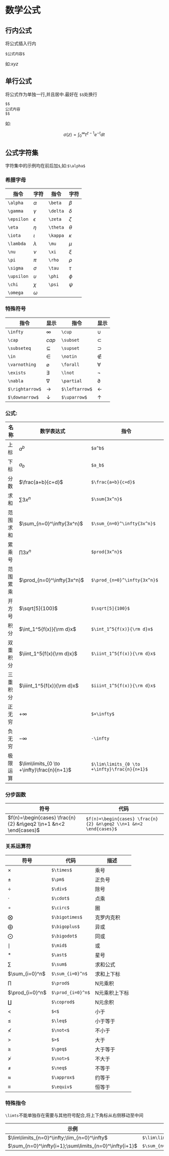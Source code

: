 # 数学公式

## 行内公式

将公式插入行内

```
$公式内容$
```

如:$xyz$

## 单行公式

将公式作为单独一行,并且居中.最好在 `$$`处换行

```
$$
公式内容
$$
```

如:

$$
 \sigma(z) = \int_0^\infty t^{z-1}e^{-t}dt\,
$$

## 公式字符集

字符集中的示例均在前后加`$`,如:`$\alpha$`

### 希腊字母

| 指令 | 字符 | 指令|字符|
| ---- | ---- |---|---|
|   `\alpha`   |  $\alpha$    | `\beta` | $\beta$ |
| `\gamma` | $\gamma$| `\delta`|$\delta$|
| `\epsilon`| $\epsilon$| `\zeta`|$\zeta$|
| `\eta`| $\eta$|`\theta`|$\theta$|
| `\iota`| $\iota$|`\kappa`|$\kappa$|
| `\lambda`| $\lambda$|`\mu`|$\mu$|
| `\nu`| $\nu$|`\xi`|$\xi$|
| `\pi`|$\pi$|`\rho`|$\rho$|
| `\sigma`| $\sigma$|`\tau`|$\tau$|
|`\upsilon`|$\upsilon$|`\phi`|$\phi$|
| `\chi`| $\chi$|`\psi`|$\psi$|
|`\omega`|$\omega$|||

### 特殊符号

| 指令|显示|指令|显示|
|----|----|----|----|
|`\infty`|$\infty$|`\cup`|$\cup$|
|`\cap`|$cap$|`\subset`|$\subset$|
|`\subseteq`|$\subseteq$|`\supset`|$\supset$|
|`\in`|$\in$|`\notin`|$\notin$|
|`\varnothing`|$\varnothing$|`\forall`|$\forall$|
|`\exists`|$\exists$|`\lnot`|$\lnot$|
|`\nabla`|$\nabla$|`\partial`|$\partial$|
| `$\rightarrow$`|$\rightarrow$|`$\leftarrow$`|$\leftarrow$|
|`$\downarrow$`|$\downarrow$|`$\uparrow$`|$\uparrow$|

### 公式:

|名称|数学表达式|指令
|----|----|----|
|上标|$a^b$|`$a^b$`|
|下标|$a_b$|`$a_b$`|
|分数|$\frac{a+b}{c+d}$|`$\frac{a+b}{c+d}$`|
|求和|$\sum{3x^n}$|`$\sum{3x^n}$`|
|范围求和|$\sum_{n=0}^\infty{3x^n}$ |`$\sum_{n=0}^\infty{3x^n}$`|
| 累乘号|$\prod{3x^n}$|`$prod{3x^n}$`|
|范围累乘|$\prod_{n=0}^\infty{3x^n}$|`$\prod_{n=0}^\infty{3x^n}$`|
|开方号|$\sqrt[5]{100}$|`$\sqrt[5]{100}$`|
|积分|$\int_1^5{f(x)}{\rm d}x$|`$\int_1^5{f(x)}{\rm d}x$`|
|双重积分|$\iint_1^5{f(x){\rm d}x}$|`$\iint_1^5{f(x)}{\rm d}x$`|
|三重积分|$\iiint_1^5{f(x)}{\rm d}x$|`$iiint_1^5{f(x)}{\rm d}x$`|
| 正无穷|$+\infty$|`$+\infty$`|
|负无穷|$-\infty$|`-\infty`|
|极限运算|$\lim\limits_{0 \to +\infty}\frac{n}{n+1}$|`$\lim\limits_{0 \to +\infty}\frac{n}{n+1}$`|

### 分步函数

| 符号                                                         | 代码                                                         |
| ------------------------------------------------------------ | ------------------------------------------------------------ |
| $f(n)=\begin{cases} \frac{n}{2} &n\geq2 \\n+1 &n<2 \end{cases}$ | `$f(n)=\begin{cases} \frac{n}{2} &n\geq2 \\n+1 &n<2  \end{cases}$` |

### 关系运算符

| 符号            | 代码              | 描述          |
| --------------- | ----------------- | ------------- |
| $\times$        | `$\times$`        | 乘号          |
| $\pm$           | `$\pm$`           | 正负号        |
| $\div$          | `$\div$`          | 除号          |
| $\cdot$         | `$\cdot$`         | 点乘          |
| $\circ$         | `$\circ$`         | 圈            |
| $\bigotimes$    | `$\bigotimes$`    | 克罗内克积    |
| $\bigoplus$     | `$\bigoplus$`     | 异或          |
| $\bigodot$      | `$\bigodot$`      | 同或          |
| $\mid$          | `$\mid$`          | 或            |
| $\ast$          | `$\ast$`          | 星号          |
| $\sum$          | `$\sum$`          | 求和公式      |
| $\sum_{i=0}^n$  | `$\sum_{i=0}^n$`  | 求和上下标    |
| $\prod$         | `$\prod$`         | N元乘积       |
| $\prod_{i=0}^n$ | `$\prod_{i=0}^n$` | N元乘积上下标 |
| $\coprod$       | `$\coprod$`       | N元余积       |
| $<$             | `$<$`             | 小于          |
| $\leq$          | `$\leq$`          | 小于等于      |
| $\not<$         | `$\not<$`         | 不小于        |
| $>$             | `$>$`             | 大于          |
| $\geq$          | `$\geq$`          | 大于等于      |
| $\not>$         | `$\not>$`         | 不大于        |
| $\neq$          | `$\neq$`          | 不等于        |
| $\approx$       | `$\approx$`       | 约等于        |
| $\equiv$        | `$\equiv$`        | 恒等于        |

### 特殊指令

`\limts`不能单独存在需要与其他符号配合,将上下角标从右侧移动至中间

| 示例                                                   | 代码                                                     |
| ------------------------------------------------------ | -------------------------------------------------------- |
| $\lim\limits_{n=0}^\infty;\lim_{n=0}^\infty$           | `$\lim\limits_{n=0}^\infty;\lim_{n=0}^\infty$`           |
| $\sum_{n=0}^\infty{i+1};\sum\limits_{n=0}^\infty{i+1}$ | `$\sum_{n=0}^\infty{i+1};\sum\limits_{n=0}^\infty{i+1}$` |

